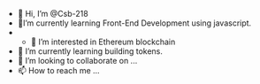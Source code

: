 - 👋 Hi, I’m @Csb-218
- 👀I’m currently learning Front-End Development using javascript.
- - 👀 I’m interested in Ethereum blockchain
- 🌱 I’m currently learning building tokens.
- 💞️ I’m looking to collaborate on ...
- 📫 How to reach me ...

<!---
Csb-218/Csb-218 is a ✨ special ✨ repository because its `README.md` (this file) appears on your GitHub profile.
You can click the Preview link to take a look at your changes.
--->
